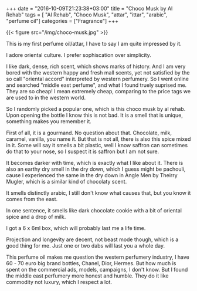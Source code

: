 +++
date = "2016-10-09T21:23:38+03:00"
title = "Choco Musk by Al Rehab"
tags = [ "Al Rehab", "Choco Musk", "attar", "ittar", "arabic", "perfume oil"]
categories = ["Fragrance"]
+++

{{< figure src="/img/choco-musk.jpg" >}}

This is my first perfume oil/attar, I have to say I am quite impressed by it.

I adore oriental culture. I prefer sophiscation over simplicity.

I like dark, dense, rich scent, which shows marks of history. And I am very bored with the
western happy and fresh mall scents, yet not satisfied by the so call "oriental accord" interpreted by western perfumery.
So I went online and searched "middle east perfume", and what I found truely suprised me. They are so cheap! I mean extremely cheap,
comparing to the price tags we are used to in the western world.

So I randomly picked a popular one, which is this choco musk by al rehab. Upon opening the bottle I know this is not bad.
It is a smell that is unique, something makes you remember it.

First of all, it is a gourmand. No question about that. Chocolate, milk, caramel, vanilla, you name it.
But that is not all, there is also this spice mixed in it. Some will say it smells a bit plastic, well I know saffron can sometimes do that to your nose,
so I suspect it is saffron but I am not sure.

It becomes darker with time, which is exactly what I like about it. There is also an earthy dry smell in the dry down, which I guess might be pachouli,
cause I experienced the same in the dry down in Angle Men by Theirry Mugler, which is a similar kind of chocolaty scent.

It smells distinctly arabic, I still don't know what causes that, but you know it comes from the east.

In one sentence, it smells like dark chocolate cookie with a bit of oriental spice and a drop of milk.

I got a 6 x 6ml box, which will probably last me a life time.

Projection and longevity are decent, not beast mode though, which is a good thing for me. Just one or two dabs will last you a whole day.

This perfume oil makes me question the western perfumery industry, I have 60 - 70 euro big brand bottles, Chanel, Dior, Hermes. But how much
is spent on the commercial ads, models, campaigns, I don't know. But I found the middle east perfumery more honest and humble.
They do it like commodity not luxury, which I respect a lot.
